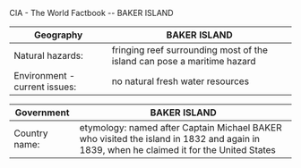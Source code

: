 CIA - The World Factbook -- BAKER ISLAND

| Geography | BAKER ISLAND |
| --- | --- |
| Natural hazards: | fringing reef surrounding most of the island can pose a maritime hazard |
| Environment - current issues: | no natural fresh water resources |

| Government | BAKER ISLAND |
| --- | --- |
| Country name: | etymology: named after Captain Michael BAKER who visited the island in 1832 and again in 1839, when he claimed it for the United States |
